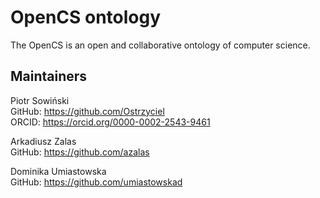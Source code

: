 # OpenCS ontology
The OpenCS is an open and collaborative ontology of computer science.

## Maintainers
Piotr Sowiński \
GitHub: https://github.com/Ostrzyciel \
ORCID: https://orcid.org/0000-0002-2543-9461

Arkadiusz Zalas \
GitHub: https://github.com/azalas

Dominika Umiastowska \
GitHub: https://github.com/umiastowskad
